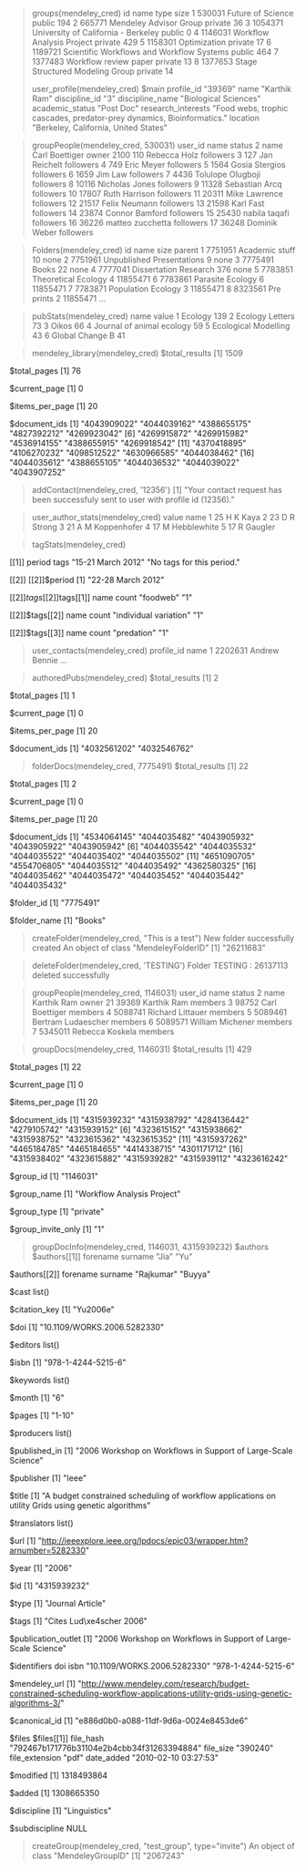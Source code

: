 > groups(mendeley_cred)
       id                                      name    type size
1  530031                         Future of Science  public  194
2  665771                    Mendeley Advisor Group private   36
3 1054371       University of California - Berkeley  public    0
4 1146031                 Workflow Analysis Project private  429
5 1158301                              Optimization private   17
6 1189721 Scientific Workflows and Workflow Systems  public  464
7 1377483                     Workflow review paper private   13
8 1377653           Stage Structured Modeling Group private   14
>
> user_profile(mendeley_cred)
$main
                                                                                                                            profile_id
                                                                                                                               "39369"
                                                                                                                                  name
                                                                                                                         "Karthik Ram"
                                                                                                                         discipline_id
                                                                                                                                   "3"
                                                                                                                       discipline_name
                                                                                                                 "Biological Sciences"
                                                                                                                       academic_status
                                                                                                                            "Post Doc"
                                                                                                                    research_interests
                                                                "Food webs, trophic cascades, predator-prey dynamics, Bioinformatics."
                                                                                                                              location
                                                                                                 "Berkeley, California, United States"

> groupPeople(mendeley_cred, 530031)
      user_id                               name    status
2        name                     Carl Boettiger     owner
2100      110                       Rebecca Holz followers
3         127                       Jan Reichelt followers
4         749                         Eric Meyer followers
5        1564                     Gosia Stergios followers
6        1659                            Jim Law followers
7        4436                  Tolulope Olugboji followers
8       10116                     Nicholas Jones followers
9       11328                     Sebastian Arcq followers
10      17807                      Ruth Harrison followers
11      20311                      Mike Lawrence followers
12      21517                      Felix Neumann followers
13      21598                          Karl Fast followers
14      23874                     Connor Bamford followers
15      25430                      nabila taqafi followers
16      36226                   matteo zucchetta followers
17      36248                      Dominik Weber followers


> Folders(mendeley_cred)
         id                      name size   parent
1   7751951            Academic stuff   10     none
2   7751961 Unpublished Presentations    9     none
3   7775491                     Books   22     none
4   7777041     Dissertation Research  376     none
5   7783851       Theoretical Ecology    4 11855471
6   7783861          Parasite Ecology    6 11855471
7   7783871        Population Ecology    3 11855471
8   8323561                Pre prints    2 11855471
...

> pubStats(mendeley_cred)
                                                      name value
1                                                  Ecology   139
2                                          Ecology Letters    73
3                                                    Oikos    66
4                                Journal of animal ecology    59
5                                     Ecological Modelling    43
6                                          Global Change B    41

> mendeley_library(mendeley_cred)
$total_results
[1] 1509

$total_pages
[1] 76

$current_page
[1] 0

$items_per_page
[1] 20

$document_ids
 [1] "4043909022" "4044039162" "4388655175" "4827392212" "4269923042"
 [6] "4269915872" "4269915982" "4536914155" "4388655915" "4269918542"
[11] "4370418895" "4106270232" "4098512522" "4630966585" "4044038462"
[16] "4044035612" "4388655105" "4044036532" "4044039022" "4043907252"




> addContact(mendeley_cred, '12356')
[1] "Your contact request has been successfuly sent to user with profile id (12356)."

> user_author_stats(mendeley_cred)
  value            name
1    25        H K Kaya
2    23      D R Strong
3    21 A M Koppenhofer
4    17   M Hebblewhite
5    17       R Gaugler


> tagStats(mendeley_cred)


[[1]]
                    period                       tags
        "15-21 March 2012" "No tags for this period."

[[2]]
[[2]]$period
[1] "22-28 March 2012"

[[2]]$tags
[[2]]$tags[[1]]
     name     count
"foodweb"       "1"

[[2]]$tags[[2]]
                  name                  count
"individual variation"                    "1"

[[2]]$tags[[3]]
       name       count
"predation"         "1"



> user_contacts(mendeley_cred)
   profile_id               name
1     2202631      Andrew Bennie
…


> authoredPubs(mendeley_cred)
$total_results
[1] 2

$total_pages
[1] 1

$current_page
[1] 0

$items_per_page
[1] 20

$document_ids
[1] "4032561202" "4032546762"


> folderDocs(mendeley_cred, 7775491)
$total_results
[1] 22

$total_pages
[1] 2

$current_page
[1] 0

$items_per_page
[1] 20

$document_ids
 [1] "4534064145" "4044035482" "4043905932" "4043905922" "4043905942"
 [6] "4044035542" "4044035532" "4044035522" "4044035402" "4044035502"
[11] "4651090705" "4554706805" "4044035512" "4044035492" "4362580325"
[16] "4044035462" "4044035472" "4044035452" "4044035442" "4044035432"

$folder_id
[1] "7775491"

$folder_name
[1] "Books"

> createFolder(mendeley_cred, "This is a test")
New folder successfully created
An object of class "MendeleyFolderID"
[1] "26211683"



> deleteFolder(mendeley_cred, 'TESTING')
Folder  TESTING : 26137113 deleted successfully



> groupPeople(mendeley_cred, 1146031)
   user_id               name  status
2     name        Karthik Ram   owner
21   39369        Karthik Ram members
3    98752     Carl Boettiger members
4  5088741   Richard Littauer members
5  5089461 Bertram Ludaescher members
6  5089571   William Michener members
7  5345011    Rebecca Koskela members


> groupDocs(mendeley_cred, 1146031)
$total_results
[1] 429

$total_pages
[1] 22

$current_page
[1] 0

$items_per_page
[1] 20

$document_ids
 [1] "4315939232" "4315938792" "4284136442" "4279105742" "4315939152"
 [6] "4323615152" "4315938662" "4315938752" "4323615362" "4323615352"
[11] "4315937262" "4465184785" "4465184655" "4414338715" "4301171712"
[16] "4315938402" "4323615882" "4315939282" "4315939112" "4323616242"

$group_id
[1] "1146031"

$group_name
[1] "Workflow Analysis Project"

$group_type
[1] "private"

$group_invite_only
[1] "1"



> groupDocInfo(mendeley_cred, 1146031, 4315939232)
$authors
$authors[[1]]
forename  surname
   "Jia"     "Yu"

$authors[[2]]
  forename    surname
"Rajkumar"    "Buyya"


$cast
list()

$citation_key
[1] "Yu2006e"

$doi
[1] "10.1109/WORKS.2006.5282330"

$editors
list()

$isbn
[1] "978-1-4244-5215-6"

$keywords
list()

$month
[1] "6"

$pages
[1] "1-10"

$producers
list()

$published_in
[1] "2006 Workshop on Workflows in Support of Large-Scale Science"

$publisher
[1] "Ieee"

$title
[1] "A budget constrained scheduling of workflow applications on utility Grids using genetic algorithms"

$translators
list()

$url
[1] "http://ieeexplore.ieee.org/lpdocs/epic03/wrapper.htm?arnumber=5282330"

$year
[1] "2006"

$id
[1] "4315939232"

$type
[1] "Journal Article"

$tags
[1] "Cites Lud\xe4scher 2006"

$publication_outlet
[1] "2006 Workshop on Workflows in Support of Large-Scale Science"

$identifiers
                         doi                         isbn
"10.1109/WORKS.2006.5282330"          "978-1-4244-5215-6"

$mendeley_url
[1] "http://www.mendeley.com/research/budget-constrained-scheduling-workflow-applications-utility-grids-using-genetic-algorithms-3/"

$canonical_id
[1] "e886d0b0-a088-11df-9d6a-0024e8453de6"

$files
$files[[1]]
                                 file_hash
"792467b171776b31104e2b4cbb34f31263394884"
                                 file_size
                                  "390240"
                            file_extension
                                     "pdf"
                                date_added
                     "2010-02-10 03:27:53"


$modified
[1] 1318493864

$added
[1] 1308665350

$discipline
[1] "Linguistics"

$subdiscipline
NULL


> createGroup(mendeley_cred, "test_group", type="invite")
An object of class "MendeleyGroupID"
[1] "2067243"
